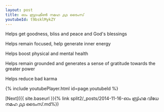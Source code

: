 ```yaml
---
layout: post
title: ഓം ബ്രാഹ്മിൺ നമഹ ൧൧ ടൈംസ്
youtubeId: t9bsklMykZY
---
```

 
 
Helps get goodness, bliss and peace and God's blessings
 
Helps remain focused, help generate inner energy 
 
Helps boost physical and mental health 
 
Helps remain grounded and generates a sense of gratitude towards the greater power 
 
Helps reduce bad karma
 
 
 
 


{% include youtubePlayer.html id=page.youtubeId %}
 
[Next]({{ site.baseurl }}{% link  split2/_posts/2014-11-16-ഓം ബ്ര്ഹമ വിധേ നമഹ ൧൧ ടൈംസ്.md%})
 
